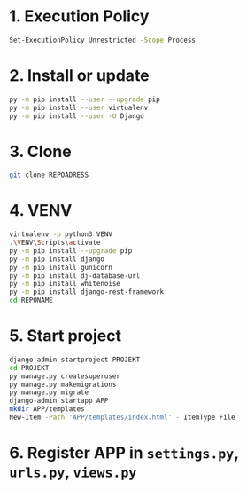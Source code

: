 # 1. Execution Policy
```sh
Set-ExecutionPolicy Unrestricted -Scope Process
```

# 2. Install or update
```sh
py -m pip install --user --upgrade pip
py -m pip install --user virtualenv
py -m pip install --user -U Django
```

# 3. Clone
```sh
git clone REPOADRESS
```

# 4. VENV
```sh
virtualenv -p python3 VENV
.\VENV\Scripts\activate
py -m pip install --upgrade pip
py -m pip install django
py -m pip install gunicorn
py -m pip install dj-database-url
py -m pip install whitenoise
py -m pip install django-rest-framework
cd REPONAME
```

# 5. Start project
```sh
django-admin startproject PROJEKT
cd PROJEKT
py manage.py createsuperuser
py manage.py makemigrations
py manage.py migrate
django-admin startapp APP
mkdir APP/templates
New-Item -Path 'APP/templates/index.html' - ItemType File
```

# 6. Register APP in ``settings.py``, ``urls.py``, ``views.py``
